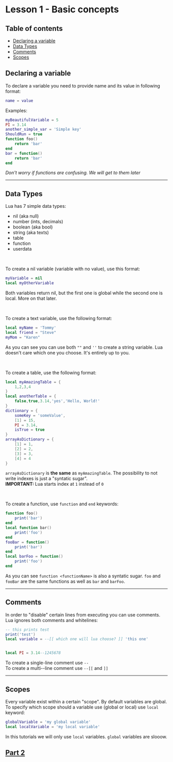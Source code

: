 # Lesson 1 - Basic concepts

## Table of contents
- [Declaring a variable](#declaring_variables)
- [Data Types](#data_types)
- [Comments](#comments)
- [Scopes](#scopes)

<a href='#declaring_variables'></a>

## Declaring a variable

To declare a variable you need to provide name and its value in following format:
```lua
name = value
```
Examples:
```lua
myBeautifulVariable = 5
PI = 3.14
another_simple_var = 'Simple key'
ShouldRun = true
function foo()
    return 'bar'
end
bar = function()
    return 'bar'
end
```
<i>Don't worry if functions are confusing.
We will get to them later</i>

<hr/><a href='#data_types'></a>

## Data Types

Lua has 7 simple data types:
- nil (aka null)
- number (ints, decimals)
- boolean (aka bool)
- string (aka texts)
- table
- function
- userdata

<br/>

To create a nil variable (variable with no value), use this format:
```lua
myVariable = nil
local myOtherVariable
```
Both variables return nil, but the first one is global while the second one is local. More on that later.

<br/>

To create a text variable, use the following format:
```lua
local myName = 'Tommy'
local friend = "Steve"
myMom = "Karen"
```
As you can see you can use both `""` and `''` to create a string variable. Lua doesn't care which one you choose. It's entirely up to you.

<br/>

To create a table, use the following format:
```lua
local myAmazingTable = {
    1,2,3,4
}
local anotherTable = {
    false,true,3.14,'yes','Hello, World!'
}
dictionary = {
    someKey = 'someValue',
    [1] = 15,
    PI = 3.14,
    isTrue = true
}
arrayAsDictionary = {
    [1] = 1,
    [2] = 2,
    [3] = 3,
    [4] = 4
}
```
`arrayAsDictionary` is <b>the same</b> as `myAmazingTable`. The possibility to not write indexes is just a "syntatic sugar".<br/>
<b>IMPORTANT: </b> Lua starts index at `1` instead of `0`

<br/>

To create a function, use `function` and `end` keywords:
```lua
function foo()
    print('bar')
end
local function bar()
    print('foo')
end
fooBar = function()
    print('bar')
end
local barFoo = function()
    print('foo')
end
```
As you can see `function <functionName>` is also a syntatic sugar. `foo` and `fooBar` are the same functions as well as `bar` and `barFoo`.

<hr/><a href='#comments'></a>

## Comments
In order to "disable" certain lines from executing you can use comments. Lua ignores both comments and whitelines:
```lua
-- this prints test
print('test')
local variable = --[[ which one will lua choose? ]] 'this one'


local PI = 3.14--1245678
```
To create a single-line comment use `--`<br/>
To create a multi--line comment use `--[[` and `]]`

<hr/><a href='#scopes'></a>

## Scopes

Every variable exist within a certain "scope".
By default variables are global. To specify which scope should a variable use (global or local) use `local` keyword:
```lua
globalVariable = 'my global variable'
local localVariable = 'my local variable'
```
In this tutorials we will only use `local` variables. `global` variables are slooow.


## [Part 2](2%20-%20Basic%20concepts%202.md)